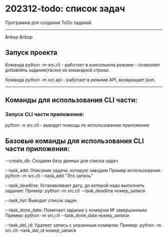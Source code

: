 # 202312-todo: список задач
 Программа для создания ToDo заданий.
 
---
&nbsp
&nbsp
## Запуск проекта

Команда python -m src.cli - работает в консольном режиме - позволяет добавлять задания(таски) из командной строки.

Команда python -m src.api - работает в режиме API, возвращает json. 
 

---

## Команды для использования CLI части:

### Запуск CLI части приложения:
 
 python -n src.cli - выведет помощь по использованию приложения


## Базовые команды для использования CLI части приложения:

--create_db: Создаем базу данных для списка задач

--task_add: Описание задачи, которую заводим
    Пример использования:  python -m src.cli --task_add "Это запись" 

--task_deadline: Устанавлявает дату, до которой надо выполнить задание:
    Пример: python -m src.cli --task_deadline номер_записи

--task_list: Выводит список задач

--task_done_date: Помечает задание с номером № завершенным:
    Пример: python -m src.cli --task_done_date номер_записи

--task_del_id: Удаляет запись с указанным номером:
    Пример: python -m src.cli--task_del_id номер_записи